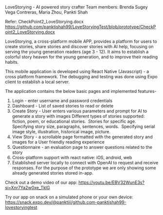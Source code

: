 LoveStorying - AI powered story crafter
Team members: Brenda Sugey Vega Contreras, Maria Zhou, Pankti Shah

Refer: CheckPoint2_LoveStorying.docx
https://github.com/panktishah99/LoveStoryingTest/blob/prototype/CheckPoint2_LoveStorying.docx

LoveStorying, a cross-platform mobile APP, provides a platform for users to create stories, share stories and discover stories with AI help, focusing on serving the young generation readers (age 3 - 12). It aims to establish a colorful story heaven for the young generation, and to improve their reading habits.

This mobile application is developed using React Native (Javascript) - a  cross platform framework. The debugging and testing was done using Expo client to establish a local server.

The application contains the below basic pages and implemented features-
1. Login - enter username and password credentials
2. Dashboard - List of saved stories to read or delete
3. Create Story - User enters various parameters and prompt for AI to generate a story with images
Different types of stories supported: fiction, poem, or educational stories. 
Stories for specific age.
Specifying story size, paragraphs, sentences, words. 
Specifying serial image style, illustration, historical image, picture. 
5. View Story - a scrollable page formatted with the generated story and images for a User friendly reading experience
6. Questionnaire - an evaluation page to answer questions related to the story
7. Cross-platform support with react native: iOS, android, web
8. Established server locally to connect with OpenAI to request and receive responses. For the purpose of the prototype we are only showing some already generated stories stored in-app.


Check out a demo video of our app:
https://youtu.be/EBV32WunE3s?si=Xnr7Ya2w0xe_TklG

Try our app on snack on a simulated phone or your own device: https://snack.expo.dev/@panktiii/github.com-panktishah99-lovestoryingtest

